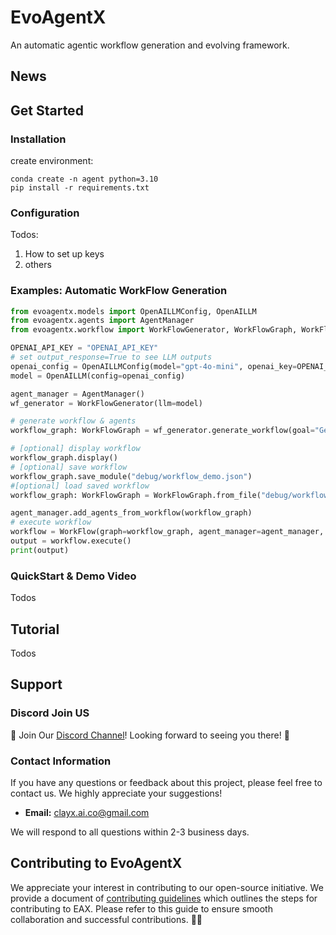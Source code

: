 
# EvoAgentX 
An automatic agentic workflow generation and evolving framework. 

## News

## Get Started

### Installation
create environment: 
```
conda create -n agent python=3.10 
pip install -r requirements.txt 
```
### Configuration
Todos:
1. How to set up keys
2. others

### Examples: Automatic WorkFlow Generation 
```python
from evoagentx.models import OpenAILLMConfig, OpenAILLM
from evoagentx.agents import AgentManager
from evoagentx.workflow import WorkFlowGenerator, WorkFlowGraph, WorkFlow

OPENAI_API_KEY = "OPENAI_API_KEY" 
# set output_response=True to see LLM outputs 
openai_config = OpenAILLMConfig(model="gpt-4o-mini", openai_key=OPENAI_API_KEY, stream=True, output_response=False)
model = OpenAILLM(config=openai_config)

agent_manager = AgentManager()
wf_generator = WorkFlowGenerator(llm=model)

# generate workflow & agents
workflow_graph: WorkFlowGraph = wf_generator.generate_workflow(goal="Generate a python code for greedy snake game")

# [optional] display workflow
workflow_graph.display()
# [optional] save workflow 
workflow_graph.save_module("debug/workflow_demo.json")
#[optional] load saved workflow 
workflow_graph: WorkFlowGraph = WorkFlowGraph.from_file("debug/workflow_demo.json")

agent_manager.add_agents_from_workflow(workflow_graph)
# execute workflow
workflow = WorkFlow(graph=workflow_graph, agent_manager=agent_manager, llm=model)
output = workflow.execute()
print(output)
```

### QuickStart & Demo Video
Todos

## Tutorial
Todos
## Support

### Discord Join US

📢 Join Our [Discord Channel](https://discord.gg/q5hBjHVz)! Looking forward to seeing you there! 🎉

### Contact Information

If you have any questions or feedback about this project, please feel free to contact us. We highly appreciate your suggestions!

- **Email:** clayx.ai.co@gmail.com

We will respond to all questions within 2-3 business days.

## Contributing to EvoAgentX
We appreciate your interest in contributing to our open-source initiative. We provide a document of [contributing guidelines](https://github.com/clayxai/EvoAgentX/blob/main/CONTRIBUTION.md) which outlines the steps for contributing to EAX. Please refer to this guide to ensure smooth collaboration and successful contributions. 🤝🚀
